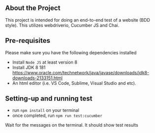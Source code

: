 ## About the Project

This project is intended for doing an end-to-end test of a website (BDD style). This utilizes webdriverio, Cucumber JS and Chai.

## Pre-requisites

Please make sure you have the following dependencies installed

- Install `Node JS` at least version 8
- Install JDK 8 181 https://www.oracle.com/technetwork/java/javase/downloads/jdk8-downloads-2133151.html
- An html editor (i.e. VS Code, Sublime, Visual Studio and etc).

## Setting-up and running test

- run `npm install` on your terminal
- once completed, run `npm run test:cucumber`

Wait for the messages on the terminal. It should show test results
